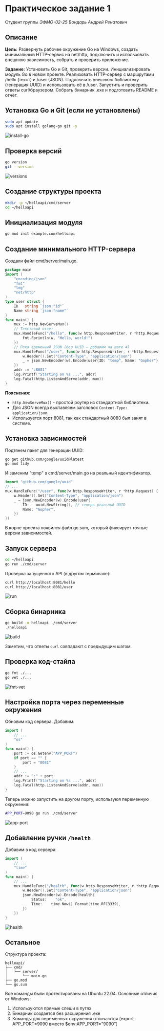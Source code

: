# Практическое задание 1

Студент группы *ЭФМО-02-25 Бондарь Андрей Ренатович*

## Описание

**Цель:** Развернуть рабочее окружение Go на Windows, создать минимальный HTTP-сервис на net/http, подключить и использовать внешнюю зависимость, собрать и проверить приложение.

**Задание:** Установить Go и Git, проверить версии. Инициализировать модуль Go в новом проекте. Реализовать HTTP-сервер с маршрутами /hello (текст) и /user (JSON). Подключить внешнюю библиотеку (генерация UUID) и использовать её в /user. Запустить и проверить ответы curl/браузером. Собрать бинарник .exe и подготовить README и отчёт.

## Установка Go и Git (если не установлены)

```bash
sudo apt update
sudo apt install golang-go git -y
```

![install-go](img/install-go.png)

## Проверка версий

```bash
go version
git --version
```

![versions](img/versions.png)

## Создание структуры проекта

```bash
mkdir -p ~/helloapi/cmd/server
cd ~/helloapi
```

## Инициализация модуля

```bash
go mod init example.com/helloapi
```

## Создание минимального HTTP-сервера

Создали файл cmd/server/main.go.

```go
package main
import (
    "encoding/json"
    "fmt"
    "log"
    "net/http"
)
type user struct {
    ID   string `json:"id"`
    Name string `json:"name"`
}
func main() {
    mux := http.NewServeMux()
    // Текстовый ответ
    mux.HandleFunc("/hello", func(w http.ResponseWriter, r *http.Request) {
        fmt.Fprintln(w, "Hello, world!")
    })
    // Пока временный JSON (без UUID — добавим на шаге 4)
    mux.HandleFunc("/user", func(w http.ResponseWriter, r *http.Request) {
        w.Header().Set("Content-Type", "application/json")
        _ = json.NewEncoder(w).Encode(user{ID: "temp", Name: "Gopher"})
    })
    addr := ":8081"
    log.Printf("Starting on %s ...", addr)
    log.Fatal(http.ListenAndServe(addr, mux))
}
```

**Пояснения**:

- `http.NewServeMux()` - простой роутер из стандартной библиотеки.
- Для JSON всегда выставляем заголовок `Content-Type: application/json`.
- Используется порт 8081, так как стандартный 8080 был занят в системе.

## Установка зависимостей

Подтянем пакет для генерации UUID:

```bash
go get github.com/google/uuid@latest
go mod tidy
```

И заменим "temp" в cmd/server/main.go на реальный идентификатор.

```go
import "github.com/google/uuid"
// ...
mux.HandleFunc("/user", func(w http.ResponseWriter, r *http.Request) {
    w.Header().Set("Content-Type", "application/json")
    _ = json.NewEncoder(w).Encode(user{
        ID:   uuid.NewString(), // теперь реальный UUID
        Name: "Gopher",
    })
})
```

В корне проекта появился файл go.sum,
который фиксирует точные версии зависимостей.

## Запуск сервера

```bash
cd ~/helloapi
go run ./cmd/server
```

Проверка запущенного API (в другом терминале):

```bash
curl http://localhost:8081/hello
curl http://localhost:8081/user
```

![run](img/run.png)

## Сборка бинарника

```bash
go build -o helloapi ./cmd/server
./helloapi
```

![build](img/build.png)

Заметим, что ответы `curl` совпадают с предыдущим шагом.

## Проверка код-стайла

```bash
go fmt ./...
go vet ./...
```

![fmt-vet](img/fmt-vet.png)

## Настройка порта через переменные окружения

Обновим код сервера. Добавим:

```go
import (
    // ...
    "os"
)
func main() {
    port := os.Getenv("APP_PORT")
    if port == "" {
        port = "8081"
    }
    // ...
    addr := ":" + port
    log.Printf("Starting on %s ...", addr)
    log.Fatal(http.ListenAndServe(addr, mux))
}
```

Теперь можно запустить на другом порту, используюя переменную окружения:

```bash
APP_PORT=9090 go run ./cmd/server
```

![app-port](img/app-port.png)

## Добавление ручки `/health`

Добавим в код сервера:

```go
import (
    // ...
    "time"
)
func main() {
    // ...
    mux.HandleFunc("/health", func(w http.ResponseWriter, r *http.Request) {
        w.Header().Set("Content-Type", "application/json")
        json.NewEncoder(w).Encode(health{
            Status:    "ok",
            Time:    time.Now().Format(time.RFC3339),
        })
    })
}
```

![health](img/health.png)

## Остальное

Структура проекта:

```text
helloapi/
├── cmd/
│   └── server/
│       └── main.go
├── go.mod
└── go.sum
```

Все команды были протестированы на Ubuntu 22.04. Основные отличия от Windows:

1. Используются прямые слеши в путях
2. Бинарник создается без расширения .exe
3. Команды для переменных окружения отличаются (export APP_PORT=9090 вместо $env:APP_PORT="9090")
